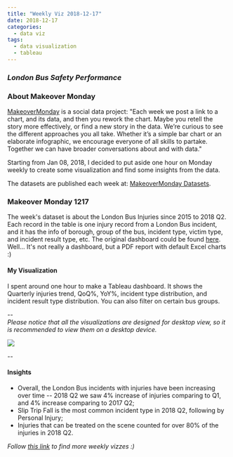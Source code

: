 ```yaml
---
title: "Weekly Viz 2018-12-17"
date: 2018-12-17
categories:
  - data viz
tags:
  - data visualization
  - tableau
---
```


### *London Bus Safety Performance*


### About Makeover Monday

[MakeoverMonday](http://www.makeovermonday.co.uk/) is a social data project:
"Each week we post a link to a chart, and its data, and then you rework the chart.
Maybe you retell the story more effectively, or find a new story in the data.
We’re curious to see the different approaches you all take. Whether it’s a simple bar chart or an elaborate infographic, we encourage everyone of all skills to partake.
Together we can have broader conversations about and with data."

Starting from Jan 08, 2018, I decided to put aside one hour on Monday weekly to create some visualization and find some insights from the data.

The datasets are published each week at: [MakeoverMonday Datasets](http://www.makeovermonday.co.uk/data/).

### Makeover Monday 1217

The week's dataset is about the London Bus Injuries since 2015 to 2018 Q2. Each record in the table is one injury record from a London Bus incident, and it has the info of borough, group of the bus, incident type, victim type, and incident result type, etc. The original dashboard could be found [here](http://content.tfl.gov.uk/q2-18-london-bus-safety-dashboard.pdf). Well... It's not really a dashboard, but a PDF report with default Excel charts :)  

#### My Visualization

I spent around one hour to make a Tableau dashboard. It shows the Quarterly injuries trend, QoQ%, YoY%, incident type distribution, and incident result type distribution. You can also filter on certain bus groups.  

--  
*Please notice that all the visualizations are designed for desktop view, so it is recommended to view them on a desktop device.*  

<div class='tableauPlaceholder' id='viz1545102472840' style='position: relative'>
<noscript><a href='#'>
  <img alt=' ' src='https:&#47;&#47;public.tableau.com&#47;static&#47;images&#47;Ma&#47;MakeOverMonday1217&#47;LondonBusesSafetyDashQ2&#47;1_rss.png' style='border: none' />
</a></noscript>
<object class='tableauViz'  style='display:none;'>
  <param name='host_url' value='https%3A%2F%2Fpublic.tableau.com%2F' />
  <param name='embed_code_version' value='3' />
  <param name='site_root' value='' />
  <param name='name' value='MakeOverMonday1217&#47;LondonBusesSafetyDashQ2' />
  <param name='tabs' value='no' />
  <param name='toolbar' value='yes' />
  <param name='static_image' value='https:&#47;&#47;public.tableau.com&#47;static&#47;images&#47;Ma&#47;MakeOverMonday1217&#47;LondonBusesSafetyDashQ2&#47;1.png' />
  <param name='animate_transition' value='yes' />
  <param name='display_static_image' value='yes' />
  <param name='display_spinner' value='yes' />
  <param name='display_overlay' value='yes' />
  <param name='display_count' value='yes' />
</object></div>              
<script type='text/javascript'>               
  var divElement = document.getElementById('viz1545102472840');   
  var vizElement = divElement.getElementsByTagName('object')[0];    
  vizElement.style.width='800px';vizElement.style.height='827px';      
  var scriptElement = document.createElement('script');                  
  scriptElement.src = 'https://public.tableau.com/javascripts/api/viz_v1.js';     
  vizElement.parentNode.insertBefore(scriptElement, vizElement);              
</script>  


--  

#### Insights
* Overall, the London Bus incidents with injuries have been increasing over time -- 2018 Q2 we saw 4% increase of injuries comparing to Q1, and 4% increase comparing to 2017 Q2;  
* Slip Trip Fall is the most common incident type in 2018 Q2, following by Personal Injury;  
* Injuries that can be treated on the scene counted for over 80% of the injuries in 2018 Q2.  


*Follow [this link](https://yudong-94.github.io/personal-website/project/MakeOverMonday2018/) to find more weekly vizzes :)*